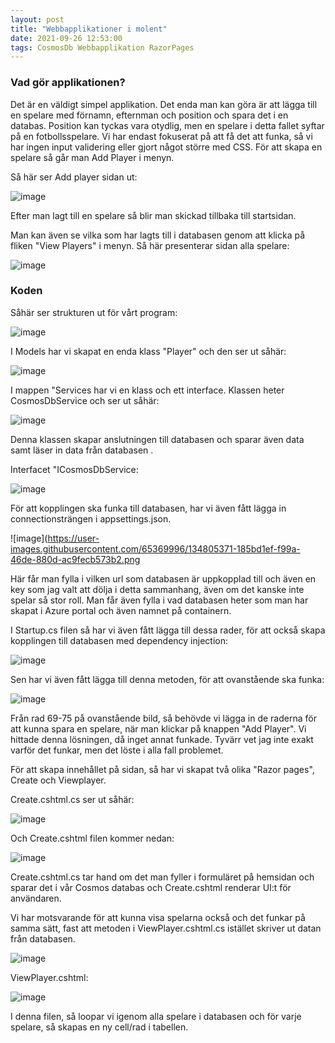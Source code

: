 ```yaml
---
layout: post
title: "Webbapplikationer i molent"
date: 2021-09-26 12:53:00
tags: CosmosDb Webbapplikation RazorPages
--- 
```


### Vad gör applikationen? 

Det är en väldigt simpel applikation. Det enda man kan göra är att lägga till en spelare med förnamn, efternman och position och spara det i en databas.
Position kan tyckas vara otydlig, men en spelare i detta fallet syftar på en fotbollsspelare. Vi har endast fokuserat på att få det att funka,
så vi har ingen input validering eller gjort något större med CSS. För att skapa en spelare så går man Add Player i menyn. 

Så här ser Add player sidan ut:

![image](https://user-images.githubusercontent.com/65369996/134804969-6f73d644-5387-4beb-9753-31922804b698.png)

Efter man lagt till en spelare så blir man skickad tillbaka till startsidan.

Man kan även se vilka som har lagts till i databasen genom att klicka på fliken "View Players" i menyn.
Så här presenterar sidan alla spelare:

![image](https://user-images.githubusercontent.com/65369996/134805007-04c8f97b-6da1-469c-a9cc-89d27e76e8ff.png)

### Koden 

Såhär ser strukturen ut för vårt program:

![image](https://user-images.githubusercontent.com/65369996/134805099-c7c1dfe5-589e-4d64-9b2c-abbfde947367.png)

I Models har vi skapat en enda klass "Player" och den ser ut såhär:

![image](https://user-images.githubusercontent.com/65369996/134805118-2dde117c-3cc7-47c4-91ad-eda8e452bdc4.png)

I mappen "Services har vi en klass och ett interface. 
Klassen heter CosmosDbService och ser ut såhär: 

![image](https://user-images.githubusercontent.com/65369996/134805184-f7052c65-336a-4923-a719-6447863fd2ed.png)

Denna klassen skapar anslutningen till databasen och sparar även data samt läser in data från databasen .

Interfacet "ICosmosDbService: 

![image](https://user-images.githubusercontent.com/65369996/134805230-23bdb85f-3073-48ec-aeb3-65064a29d421.png)

För att kopplingen ska funka till databasen, har vi även fått lägga in connectionsträngen i appsettings.json.

![image](https://user-images.githubusercontent.com/65369996/134805371-185bd1ef-f99a-46de-880d-ac9fecb573b2.png

Här får man fylla i vilken url som databasen är uppkopplad till och även en key som jag valt att dölja i detta sammanhang, även om det kanske inte spelar så stor roll.
Man får även fylla i vad databasen heter som man har skapat i Azure portal och även namnet på containern. 

I Startup.cs filen så har vi även fått lägga till dessa rader, för att också skapa kopplingen till databasen med dependency injection:

![image](https://user-images.githubusercontent.com/65369996/134805495-2fb3680a-b69b-4393-aaa4-e5ca0d14cbe3.png) 

Sen har vi även fått lägga till denna metoden, för att ovanstående ska funka:

![image](https://user-images.githubusercontent.com/65369996/134805524-924acdda-8f79-45d8-8f27-5472f7f6862f.png)

Från rad 69-75 på ovanstående bild, så behövde vi lägga in de raderna för att kunna spara en spelare, när man klickar på knappen "Add Player". 
Vi hittade denna lösningen, då inget annat funkade. Tyvärr vet jag inte exakt varför det funkar, men det löste i alla fall problemet. 

För att skapa innehållet på sidan, så har vi skapat två olika "Razor pages", Create och Viewplayer. 

Create.cshtml.cs ser ut såhär:

![image](https://user-images.githubusercontent.com/65369996/134805626-656ab16f-2b1b-4637-ad83-8b733bd51b3d.png)

Och Create.cshtml filen kommer nedan: 

![image](https://user-images.githubusercontent.com/65369996/134805654-f8d0bff4-2a07-4da1-b761-6c160359c9b2.png)

Create.cshtml.cs tar hand om det man fyller i formuläret på hemsidan och sparar det i vår Cosmos databas och
Create.cshtml renderar UI:t för användaren. 

Vi har motsvarande för att kunna visa spelarna också och det funkar på samma sätt, fast att metoden i ViewPlayer.cshtml.cs istället
skriver ut datan från databasen. 

![image](https://user-images.githubusercontent.com/65369996/134805732-e83c4ef3-17c9-4389-9200-f540a980ef4c.png)

ViewPlayer.cshtml:

![image](https://user-images.githubusercontent.com/65369996/134805753-12ff8779-5c31-4b8d-866d-1ef33e5211e9.png)

I denna filen, så loopar vi igenom alla spelare i databasen och för varje spelare, så skapas en ny cell/rad i tabellen. 














